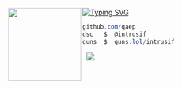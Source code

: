
<!--
**qaep/qaep** is a ✨ _special_ ✨ repository because its `README.md` (this file) appears on your GitHub profile.

Here are some ideas to get you started:

- 🔭 I’m currently working on ...
- 🌱 I’m currently learning ...
- 👯 I’m looking to collaborate on ...
- 🤔 I’m looking for help with ...
- 💬 Ask me about ...
- 📫 How to reach me: ...
- 😄 Pronouns: ...
- ⚡ Fun fact: ...
-->

[![Typing SVG](https://readme-typing-svg.herokuapp.com?font=Inter&size=30&duration=3800&pause=1000&color=FFFFFF&width=435&lines=intrusif)](https://git.io/typing-svg)
<img align="left" src="https://i.imgur.com/E7RNrjt.png" width="147"/>

```csharp
github.com/qaep
dsc   $  @intrusif
guns  $  guns.lol/intrusif
```
&zwnj; 
&zwnj; 
![](https://komarev.com/ghpvc/?username=qaep)

